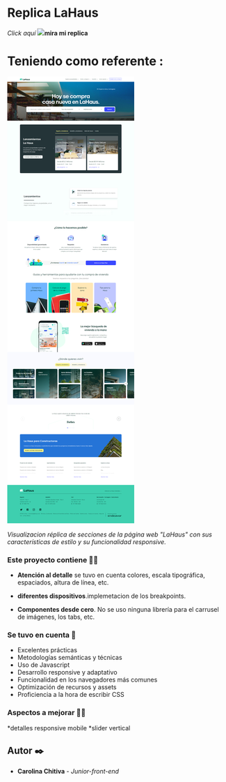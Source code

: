 # Replica LaHaus

*Click aquí* [<img src="https://img.icons8.com/nolan/64/moleskine.png"/>](https://carolinacm7.github.io/LaHaus/)**mira mi replica**
# Teniendo como referente : 

![Captura de pantalla](https://github.com/Carolinacm7/LaHaus/blob/main/resources/images/screencapture-lahaus-2022-02-22-15_58_09.png)

_Visualizacion  réplica de  secciones de la página web "LaHaus"  con sus características de estilo y su funcionalidad responsive.​_

### Este proyecto contiene  🕵️‍♂️

- **Atención al detalle** se tuvo en cuenta colores, escala tipográfica, espaciados, altura de línea, etc.

- **diferentes dispositivos**.implemetacion de los breakpoints.

- **Componentes desde cero**. No se uso ninguna librería para el carrusel de imágenes, los tabs, etc.

### Se tuvo en cuenta 👀
* Excelentes prácticas
* Metodologías semánticas y técnicas
* Uso de Javascript
* Desarrollo responsive y adaptativo
* Funcionalidad en los navegadores más comunes
* Optimización de recursos y assets
* Proficiencia a la hora de escribir CSS

### Aspectos a mejorar 🕵️‍♂️
*detalles responsive mobile
*slider vertical

## Autor ✒️

* **Carolina Chitiva** - *Junior-front-end* 
